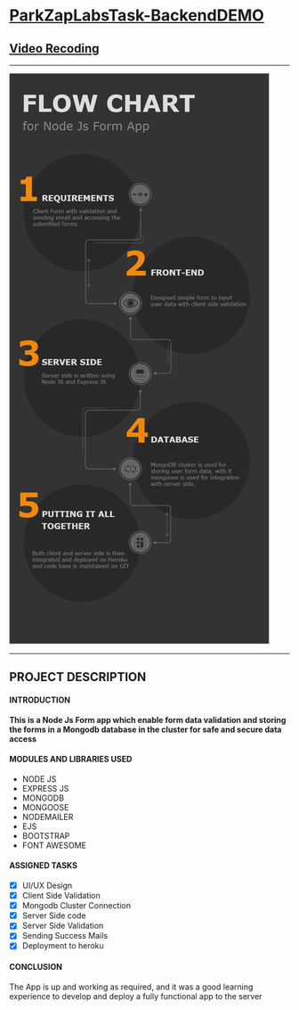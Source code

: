 # [ParkZapLabsTask-BackendDEMO](https://parkzaplabstask.herokuapp.com/)
## [Video Recoding](https://drive.google.com/file/d/1Xj-W_4J9Lvz1IOe8VtvixtIRfsfWJFdQ/view?usp=sharing)

___

 ![FLOW-CHART](flowChart.jpg)
 
 ___

## PROJECT DESCRIPTION

#### INTRODUCTION
**This is a Node Js Form app which enable form data validation and storing the forms in a Mongodb database in the cluster for safe and secure data access**

#### MODULES AND LIBRARIES USED
   - NODE JS
   - EXPRESS JS
   - MONGODB
   - MONGOOSE
   - NODEMAILER
   - EJS
   - BOOTSTRAP
   - FONT AWESOME

#### ASSIGNED TASKS
   - [x] UI/UX Design
   - [x] Client Side Validation
   - [x] Mongodb Cluster Connection
   - [x] Server Side code
   - [x] Server Side Validation
   - [x] Sending Success Mails
   - [x] Deployment to heroku

#### CONCLUSION
  The App is up and working as required, and it was a good learning experience to develop and deploy a fully functional app to the server


